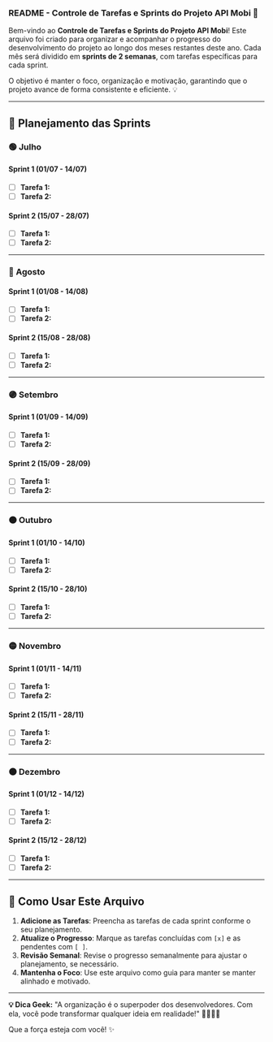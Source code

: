 ### **README - Controle de Tarefas e Sprints do Projeto API Mobi 🚀**

Bem-vindo ao **Controle de Tarefas e Sprints do Projeto API Mobi**! Este arquivo foi criado para organizar e acompanhar o progresso do desenvolvimento do projeto ao longo dos meses restantes deste ano. Cada mês será dividido em **sprints de 2 semanas**, com tarefas específicas para cada sprint.

O objetivo é manter o foco, organização e motivação, garantindo que o projeto avance de forma consistente e eficiente. 💡

---

## **📅 Planejamento das Sprints**

### **🟢 Julho**

#### **Sprint 1 (01/07 - 14/07)**

- [ ] **Tarefa 1:**
- [ ] **Tarefa 2:**

#### **Sprint 2 (15/07 - 28/07)**

- [ ] **Tarefa 1:**
- [ ] **Tarefa 2:**

---

### **🔵 Agosto**

#### **Sprint 1 (01/08 - 14/08)**

- [ ] **Tarefa 1:**
- [ ] **Tarefa 2:**

#### **Sprint 2 (15/08 - 28/08)**

- [ ] **Tarefa 1:**
- [ ] **Tarefa 2:**

---

### **🟣 Setembro**

#### **Sprint 1 (01/09 - 14/09)**

- [ ] **Tarefa 1:**
- [ ] **Tarefa 2:**

#### **Sprint 2 (15/09 - 28/09)**

- [ ] **Tarefa 1:**
- [ ] **Tarefa 2:**

---

### **🟠 Outubro**

#### **Sprint 1 (01/10 - 14/10)**

- [ ] **Tarefa 1:**
- [ ] **Tarefa 2:**

#### **Sprint 2 (15/10 - 28/10)**

- [ ] **Tarefa 1:**
- [ ] **Tarefa 2:**

---

### **🟡 Novembro**

#### **Sprint 1 (01/11 - 14/11)**

- [ ] **Tarefa 1:**
- [ ] **Tarefa 2:**

#### **Sprint 2 (15/11 - 28/11)**

- [ ] **Tarefa 1:**
- [ ] **Tarefa 2:**

---

### **🟤 Dezembro**

#### **Sprint 1 (01/12 - 14/12)**

- [ ] **Tarefa 1:**
- [ ] **Tarefa 2:**

#### **Sprint 2 (15/12 - 28/12)**

- [ ] **Tarefa 1:**
- [ ] **Tarefa 2:**

---

## **📖 Como Usar Este Arquivo**

1. **Adicione as Tarefas**: Preencha as tarefas de cada sprint conforme o seu planejamento.
2. **Atualize o Progresso**: Marque as tarefas concluídas com `[x]` e as pendentes com `[ ]`.
3. **Revisão Semanal**: Revise o progresso semanalmente para ajustar o planejamento, se necessário.
4. **Mantenha o Foco**: Use este arquivo como guia para manter se manter alinhado e motivado.

---

**💡 Dica Geek:** "A organização é o superpoder dos desenvolvedores. Com ela, você pode transformar qualquer ideia em realidade!" 🦸‍♂️🦸‍♀️

Que a força esteja com você! ✨

